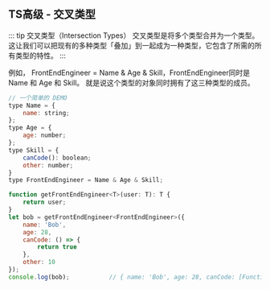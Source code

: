 ## TS高级 - 交叉类型

::: tip 交叉类型（Intersection Types）
交叉类型是将多个类型合并为一个类型。 这让我们可以把现有的多种类型「叠加」到一起成为一种类型，它包含了所需的所有类型的特性。
:::

例如， FrontEndEngineer = Name & Age & Skill，FrontEndEngineer同时是 Name 和 Age 和 Skill。 就是说这个类型的对象同时拥有了这三种类型的成员。

```js
// 一个简单的 DEMO
type Name = {
    name: string;
};
type Age = {
    age: number;
};
type Skill = {
    canCode(): boolean;
    other: number;
}
type FrontEndEngineer = Name & Age & Skill;

function getFrontEndEngineer<T>(user: T): T {
    return user;
}
let bob = getFrontEndEngineer<FrontEndEngineer>({
    name: 'Bob',
    age: 28,
    canCode: () => {
        return true
    },
    other: 10
});
console.log(bob);           // { name: 'Bob', age: 28, canCode: [Function: canCode], other: 10 }
```